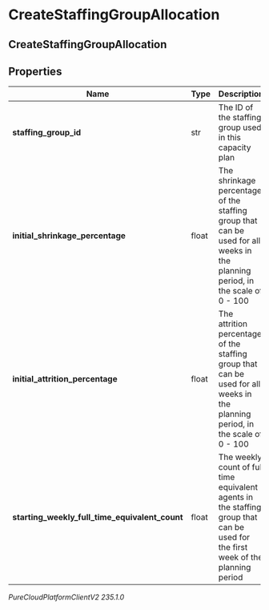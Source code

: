 # CreateStaffingGroupAllocation

## CreateStaffingGroupAllocation

## Properties

|Name | Type | Description | Notes|
|------------ | ------------- | ------------- | -------------|
| **staffing_group_id** | str | The ID of the staffing group used in this capacity plan | |
| **initial_shrinkage_percentage** | float | The shrinkage percentage of the staffing group that can be used for all weeks in the planning period, in the scale of 0 - 100 | |
| **initial_attrition_percentage** | float | The attrition percentage of the staffing group that can be used for all weeks in the planning period, in the scale of 0 - 100 | |
| **starting_weekly_full_time_equivalent_count** | float | The weekly count of full time equivalent agents in the staffing group that can be used for the first week of the planning period | |



_PureCloudPlatformClientV2 235.1.0_
